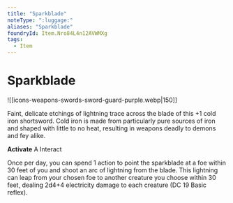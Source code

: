 ```yaml
---
title: "Sparkblade"
noteType: ":luggage:"
aliases: "Sparkblade"
foundryId: Item.Nro84L4n12AVWMXg
tags:
  - Item
---
```


# Sparkblade
![[icons-weapons-swords-sword-guard-purple.webp|150]]

Faint, delicate etchings of lightning trace across the blade of this +1 cold iron shortsword. Cold iron is made from particularly pure sources of iron and shaped with little to no heat, resulting in weapons deadly to demons and fey alike.

**Activate** A Interact

Once per day, you can spend 1 action to point the sparkblade at a foe within 30 feet of you and shoot an arc of lightning from the blade. This lightning can leap from your chosen foe to another creature you choose within 30 feet, dealing 2d4+4 electricity damage to each creature (DC 19 Basic reflex).
